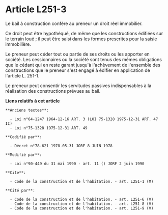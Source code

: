 # Article L251-3

Le bail à construction confère au preneur un droit réel immobilier.

Ce droit peut être hypothéqué, de même que les constructions édifiées sur le terrain loué ; il peut être saisi dans les
formes prescrites pour la saisie immobilière.

Le preneur peut céder tout ou partie de ses droits ou les apporter en société. Les cessionnaires ou la société sont tenus des
mêmes obligations que le cédant qui en reste garant jusqu'à l'achèvement de l'ensemble des constructions que le preneur s'est
engagé à édifier en application de l'article L. 251-1.

Le preneur peut consentir les servitudes passives indispensables à la réalisation des constructions prévues au bail.

**Liens relatifs à cet article**

	**Anciens textes**:

	  - Loi n°64-1247 1964-12-16 ART. 3 (LOI 75-1328 1975-12-31 ART. 47 II)
	  - Loi n°75-1328 1975-12-31 ART. 49

	**Codifié par**:

	  - Décret n°78-621 1978-05-31 JORF 8 JUIN 1978

	**Modifié par**:

	  - Loi n°90-449 du 31 mai 1990 - art. 11 () JORF 2 juin 1990

	**Cite**:

	  - Code de la construction et de l'habitation. - art. L251-1 (M)

	**Cité par**:

	  - Code de la construction et de l'habitation. - art. L251-6 (V)
	  - Code de la construction et de l'habitation. - art. L251-8 (V)
	  - Code de la construction et de l'habitation. - art. L251-9 (V)
